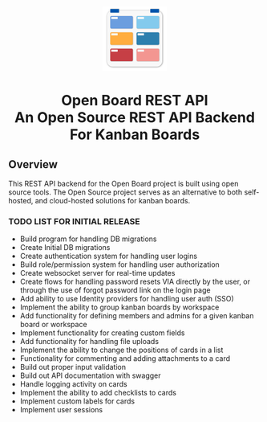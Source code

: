 <p align="center">
    <picture>
        <img alt="Open Board Logo" height="128" src="https://raw.githubusercontent.com/VEDA95/OpenBoard-API/main/docs/openboard_logo.png" width="128" />
    </picture>
</p>
<h1 align="center">
    Open Board REST API<br>
    An Open Source REST API Backend<br>
    For Kanban Boards
</h1>

## Overview
This REST API backend for the Open Board project is built using open source tools. The Open Source project serves as an alternative to both
self-hosted, and cloud-hosted solutions for kanban boards.

### TODO LIST FOR INITIAL RELEASE

- Build program for handling DB migrations
- Create Initial DB migrations
- Create authentication system for handling user logins
- Build role/permission system for handling user authorization
- Create websocket server for real-time updates
- Create flows for handling password resets VIA directly by the user, or through the use of forgot password link on the login page
- Add ability to use Identity providers for handling user auth (SSO)
- Implement the ability to group kanban boards by workspace
- Add functionality for defining members and admins for a given kanban board or workspace
- Implement functionality for creating custom fields
- Add functionality for handling file uploads
- Implement the ability to change the positions of cards in a list
- Functionality for commenting and adding attachments to a card
- Build out proper input validation
- Build out API documentation with swagger
- Handle logging activity on cards
- Implement the ability to add checklists to cards
- Implement custom labels for cards
- Implement user sessions